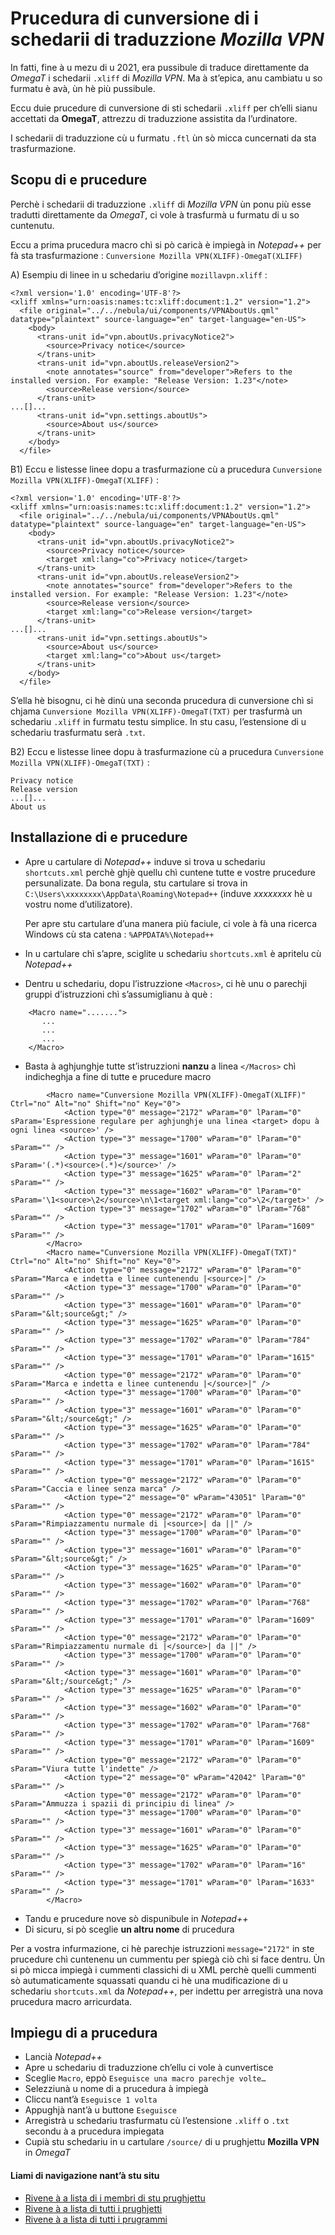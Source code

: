 # Prucedura di cunversione di i schedarii di traduzzione _Mozilla VPN_

In fatti, fine à u mezu di u 2021, era pussibule di traduce direttamente da _OmegaT_ i schedarii `.xliff` di _Mozilla VPN_. Ma à st’epica, anu cambiatu u so furmatu è avà, ùn hè più pussibule.  

Eccu duie prucedure di cunversione di sti schedarii `.xliff` per ch’elli sianu accettati da  __OmegaT__, attrezzu di traduzzione assistita da l’urdinatore.  

I schedarii di traduzzione cù u furmatu `.ftl` ùn sò micca cuncernati da sta trasfurmazione.

## Scopu di e prucedure

Perchè i schedarii di traduzzione `.xliff` di _Mozilla VPN_ ùn ponu più esse tradutti direttamente da _OmegaT_, ci vole à trasfurmà u furmatu di u so cuntenutu.  

Eccu a prima prucedura macro chì si pò caricà è impiegà in _Notepad++_ per fà sta trasfurmazione : `Cunversione Mozilla VPN(XLIFF)-OmegaT(XLIFF)`

A) Esempiu di linee in u schedariu d’origine `mozillavpn.xliff` :
```
<?xml version='1.0' encoding='UTF-8'?>
<xliff xmlns="urn:oasis:names:tc:xliff:document:1.2" version="1.2">
  <file original="../../nebula/ui/components/VPNAboutUs.qml" datatype="plaintext" source-language="en" target-language="en-US">
    <body>
      <trans-unit id="vpn.aboutUs.privacyNotice2">
        <source>Privacy notice</source>
      </trans-unit>
      <trans-unit id="vpn.aboutUs.releaseVersion2">
        <note annotates="source" from="developer">Refers to the installed version. For example: "Release Version: 1.23"</note>
        <source>Release version</source>
      </trans-unit>
...[]...
      <trans-unit id="vpn.settings.aboutUs">
        <source>About us</source>
      </trans-unit>
    </body>
  </file>
```
B1) Eccu e listesse linee dopu a trasfurmazione cù a prucedura `Cunversione Mozilla VPN(XLIFF)-OmegaT(XLIFF)` :
```
<?xml version='1.0' encoding='UTF-8'?>
<xliff xmlns="urn:oasis:names:tc:xliff:document:1.2" version="1.2">
  <file original="../../nebula/ui/components/VPNAboutUs.qml" datatype="plaintext" source-language="en" target-language="en-US">
    <body>
      <trans-unit id="vpn.aboutUs.privacyNotice2">
        <source>Privacy notice</source>
        <target xml:lang="co">Privacy notice</target>
      </trans-unit>
      <trans-unit id="vpn.aboutUs.releaseVersion2">
        <note annotates="source" from="developer">Refers to the installed version. For example: "Release Version: 1.23"</note>
        <source>Release version</source>
        <target xml:lang="co">Release version</target>
      </trans-unit>
...[]...
      <trans-unit id="vpn.settings.aboutUs">
        <source>About us</source>
        <target xml:lang="co">About us</target>
      </trans-unit>
    </body>
  </file>
```
S’ella hè bisognu, ci hè dinù una seconda prucedura di cunversione chì si chjama `Cunversione Mozilla VPN(XLIFF)-OmegaT(TXT)` per trasfurmà un schedariu `.xliff` in furmatu testu simplice. In stu casu, l’estensione di u schedariu trasfurmatu serà `.txt`.  

B2) Eccu e listesse linee dopu à trasfurmazione cù a prucedura `Cunversione Mozilla VPN(XLIFF)-OmegaT(TXT)` :
```
Privacy notice
Release version
...[]...
About us
```

## Installazione di e prucedure

- Apre u cartulare di _Notepad++_ induve si trova u schedariu `shortcuts.xml` perchè ghjè quellu chì cuntene tutte e vostre prucedure persunalizate. Da bona regula, stu cartulare si trova in `C:\Users\xxxxxxxx\AppData\Roaming\Notepad++` (induve _xxxxxxxx_ hè u vostru nome d’utilizatore).  

    Per apre stu cartulare d’una manera più faciule, ci vole à fà una ricerca Windows cù sta catena : `%APPDATA%\Notepad++`

- In u cartulare chì s’apre, sciglite u schedariu `shortcuts.xml` è apritelu cù _Notepad++_

- Dentru u schedariu, dopu l’istruzzione `<Macros>`, ci hè unu o parechji gruppi d’istruzzioni chì s’assumiglianu à què :
```
	<Macro name=".......">
	   ...
	   ...
	   ...
	</Macro>
```
- Basta à aghjunghje tutte st’istruzzioni __nanzu__ a linea `</Macros>` chì indicheghja a fine di tutte e prucedure macro
```
        <Macro name="Cunversione Mozilla VPN(XLIFF)-OmegaT(XLIFF)" Ctrl="no" Alt="no" Shift="no" Key="0">
            <Action type="0" message="2172" wParam="0" lParam="0" sParam='Espressione regulare per aghjunghje una linea <target> dopu à ogni linea <source>' />
            <Action type="3" message="1700" wParam="0" lParam="0" sParam="" />
            <Action type="3" message="1601" wParam="0" lParam="0" sParam='(.*)<source>(.*)</source>' />
            <Action type="3" message="1625" wParam="0" lParam="2" sParam="" />
            <Action type="3" message="1602" wParam="0" lParam="0" sParam='\1<source>\2</source>\n\1<target xml:lang="co">\2</target>' />
            <Action type="3" message="1702" wParam="0" lParam="768" sParam="" />
            <Action type="3" message="1701" wParam="0" lParam="1609" sParam="" />
        </Macro>
        <Macro name="Cunversione Mozilla VPN(XLIFF)-OmegaT(TXT)" Ctrl="no" Alt="no" Shift="no" Key="0">
            <Action type="0" message="2172" wParam="0" lParam="0" sParam="Marca e indetta e linee cuntenendu |<source>|" />
            <Action type="3" message="1700" wParam="0" lParam="0" sParam="" />
            <Action type="3" message="1601" wParam="0" lParam="0" sParam="&lt;source&gt;" />
            <Action type="3" message="1625" wParam="0" lParam="0" sParam="" />
            <Action type="3" message="1702" wParam="0" lParam="784" sParam="" />
            <Action type="3" message="1701" wParam="0" lParam="1615" sParam="" />
            <Action type="0" message="2172" wParam="0" lParam="0" sParam="Marca e indetta e linee cuntenendu |</source>|" />
            <Action type="3" message="1700" wParam="0" lParam="0" sParam="" />
            <Action type="3" message="1601" wParam="0" lParam="0" sParam="&lt;/source&gt;" />
            <Action type="3" message="1625" wParam="0" lParam="0" sParam="" />
            <Action type="3" message="1702" wParam="0" lParam="784" sParam="" />
            <Action type="3" message="1701" wParam="0" lParam="1615" sParam="" />
            <Action type="0" message="2172" wParam="0" lParam="0" sParam="Caccia e linee senza marca" />
            <Action type="2" message="0" wParam="43051" lParam="0" sParam="" />
            <Action type="0" message="2172" wParam="0" lParam="0" sParam="Rimpiazzamentu nurmale di |<source>| da ||" />
            <Action type="3" message="1700" wParam="0" lParam="0" sParam="" />
            <Action type="3" message="1601" wParam="0" lParam="0" sParam="&lt;source&gt;" />
            <Action type="3" message="1625" wParam="0" lParam="0" sParam="" />
            <Action type="3" message="1602" wParam="0" lParam="0" sParam="" />
            <Action type="3" message="1702" wParam="0" lParam="768" sParam="" />
            <Action type="3" message="1701" wParam="0" lParam="1609" sParam="" />
            <Action type="0" message="2172" wParam="0" lParam="0" sParam="Rimpiazzamentu nurmale di |</source>| da ||" />
            <Action type="3" message="1700" wParam="0" lParam="0" sParam="" />
            <Action type="3" message="1601" wParam="0" lParam="0" sParam="&lt;/source&gt;" />
            <Action type="3" message="1625" wParam="0" lParam="0" sParam="" />
            <Action type="3" message="1602" wParam="0" lParam="0" sParam="" />
            <Action type="3" message="1702" wParam="0" lParam="768" sParam="" />
            <Action type="3" message="1701" wParam="0" lParam="1609" sParam="" />
            <Action type="0" message="2172" wParam="0" lParam="0" sParam="Viura tutte l'indette" />
            <Action type="2" message="0" wParam="42042" lParam="0" sParam="" />
            <Action type="0" message="2172" wParam="0" lParam="0" sParam="Ammuzza i spazii di principiu di linea" />
            <Action type="3" message="1700" wParam="0" lParam="0" sParam="" />
            <Action type="3" message="1601" wParam="0" lParam="0" sParam="" />
            <Action type="3" message="1625" wParam="0" lParam="0" sParam="" />
            <Action type="3" message="1702" wParam="0" lParam="16" sParam="" />
            <Action type="3" message="1701" wParam="0" lParam="1633" sParam="" />
        </Macro>
```
- Tandu e prucedure nove sò dispunibule in _Notepad++_
- Di sicuru, si pò sceglie __un altru nome__ di prucedura  

Per a vostra infurmazione, ci hè parechje istruzzioni `message="2172"` in ste prucedure chì cuntenenu un cummentu per spiegà ciò chì si face dentru. Ùn si pò micca impiegà i cummenti classichi di u XML perchè quelli cummenti sò autumaticamente squassati quandu ci hè una mudificazione di u schedariu `shortcuts.xml` da _Notepad++_, per indettu per arregistrà una nova prucedura macro arricurdata.

## Impiegu di a prucedura

- Lancià _Notepad++_
- Apre u schedariu di traduzzione ch’ellu ci vole à cunvertisce
- Sceglie `Macro`, eppò `Eseguisce una macro parechje volte…`
- Selezziunà u nome di a prucedura à impiegà
- Cliccu nant’à `Eseguisce 1 volta`
- Appughjà nant’à u buttone `Eseguisce`
- Arregistrà u schedariu trasfurmatu cù l’estensione `.xliff` o `.txt` secondu à a prucedura impiegata
- Cupià stu schedariu in u cartulare `/source/` di u prughjettu __Mozilla VPN__ in _OmegaT_

#### Liami di navigazione nant’à stu situ
- [Rivene à a lista di i membri di stu prughjettu](./)
- [Rivene à a lista di tutti i prughjetti](../)
- [Rivene à a lista di tutti i prugrammi](../../../../#readme)
